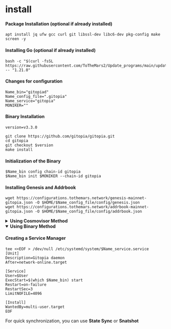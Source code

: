 # install

#### Package Installation (optional if already installed)

```
apt install jq ufw gcc curl git libssl-dev libc6-dev pkg-config make screen -y
```

#### Installing Go (optional if already installed)

```
bash -c "$(curl -fsSL https://raw.githubusercontent.com/ToTheMars2/Update_programs/main/update_go.sh)" -- "1.21.0"
```

#### Changes for configuration
```
Name_bin="gitopiad"
Name_config_file=".gitopia"
Name_service="gitopia"
MONIKER=""
```

#### Binary Installation

```
version=v3.3.0

git clone https://github.com/gitopia/gitopia.git
cd gitopia
git checkout $version
make install

```

#### Initialization of the Binary

```
$Name_bin config chain-id gitopia
$Name_bin init $MONIKER --chain-id gitopia
```

#### Installing Genesis and Addrbook

<pre><code>wget https://configurations.tothemars.network/genesis-mainnet-gitopia.json -O $HOME/$Name_config_file/config/genesis.json
wget https://configurations.tothemars.network/addrbook-mainnet-gitopia.json -O $HOME/$Name_config_file/config/addrbook.json
</code></pre>


<details>
  <summary><b>Using Cosmovisor Method</b></summary>

#### Install Cosmovisor
```
go install github.com/cosmos/cosmos-sdk/cosmovisor/cmd/cosmovisor@v1.0.0
```

#### Create Cosmovisor Folders && copy Binary to Cosmovisor
```
mkdir -p ~/$Name_config_file/cosmovisor/genesis/bin
mkdir -p ~/$Name_config_file/cosmovisor/upgrades

cp ~/go/bin/$Name_bin ~/$Name_config_file/cosmovisor/genesis/bin
```

#### Creating a Service Manager

```
tee <<EOF > /dev/null /etc/systemd/system/$Name_service.service
[Unit]
Description=Gitopia daemon
After=network-online.target

[Service]
User=$User
ExecStart=$(which cosmovisor) start
Restart=on-failure
RestartSec=3
LimitNOFILE=4096
Environment="DAEMON_NAME=$Name_bin"
Environment="DAEMON_HOME=$(echo $HOME)/$Name_config_file"
Environment="DAEMON_ALLOW_DOWNLOAD_BINARIES=false"
Environment="DAEMON_RESTART_AFTER_UPGRADE=true"
Environment="UNSAFE_SKIP_BACKUP=true"


[Install]
WantedBy=multi-user.target
EOF
```
</details>
<details open>
  <summary><b>Using Binary Method</b></summary>

#### Creating a Service Manager

```
tee <<EOF > /dev/null /etc/systemd/system/$Name_service.service
[Unit]
Description=Gitopia daemon
After=network-online.target

[Service]
User=$User
ExecStart=$(which $Name_bin) start
Restart=on-failure
RestartSec=3
LimitNOFILE=4096

[Install]
WantedBy=multi-user.target
EOF
```

</details>

For quick synchronization, you can use **State Sync** or **Snatshot**
